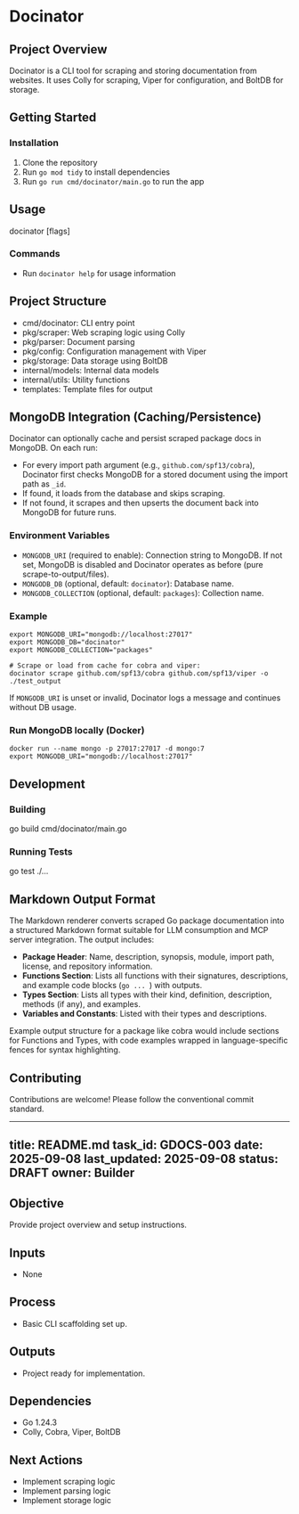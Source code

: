 # Docinator

## Project Overview
Docinator is a CLI tool for scraping and storing documentation from websites. It uses Colly for scraping, Viper for configuration, and BoltDB for storage.

## Getting Started

### Installation
1. Clone the repository
2. Run `go mod tidy` to install dependencies
3. Run `go run cmd/docinator/main.go` to run the app

## Usage
docinator [flags]
 
### Commands
- Run `docinator help` for usage information

## Project Structure
- cmd/docinator: CLI entry point
- pkg/scraper: Web scraping logic using Colly
- pkg/parser: Document parsing
- pkg/config: Configuration management with Viper
- pkg/storage: Data storage using BoltDB
- internal/models: Internal data models
- internal/utils: Utility functions
- templates: Template files for output

## MongoDB Integration (Caching/Persistence)

Docinator can optionally cache and persist scraped package docs in MongoDB. On each run:
- For every import path argument (e.g., `github.com/spf13/cobra`), Docinator first checks MongoDB for a stored document using the import path as `_id`.
- If found, it loads from the database and skips scraping.
- If not found, it scrapes and then upserts the document back into MongoDB for future runs.

### Environment Variables
- `MONGODB_URI` (required to enable): Connection string to MongoDB. If not set, MongoDB is disabled and Docinator operates as before (pure scrape-to-output/files).
- `MONGODB_DB` (optional, default: `docinator`): Database name.
- `MONGODB_COLLECTION` (optional, default: `packages`): Collection name.

### Example
```
export MONGODB_URI="mongodb://localhost:27017"
export MONGODB_DB="docinator"
export MONGODB_COLLECTION="packages"

# Scrape or load from cache for cobra and viper:
docinator scrape github.com/spf13/cobra github.com/spf13/viper -o ./test_output
```

If `MONGODB_URI` is unset or invalid, Docinator logs a message and continues without DB usage.

### Run MongoDB locally (Docker)
```
docker run --name mongo -p 27017:27017 -d mongo:7
export MONGODB_URI="mongodb://localhost:27017"
```

## Development

### Building
go build cmd/docinator/main.go

### Running Tests
go test ./...

## Markdown Output Format

The Markdown renderer converts scraped Go package documentation into a structured Markdown format suitable for LLM consumption and MCP server integration. The output includes:

- **Package Header**: Name, description, synopsis, module, import path, license, and repository information.
- **Functions Section**: Lists all functions with their signatures, descriptions, and example code blocks (```go ... ```) with outputs.
- **Types Section**: Lists all types with their kind, definition, description, methods (if any), and examples.
- **Variables and Constants**: Listed with their types and descriptions.

Example output structure for a package like cobra would include sections for Functions and Types, with code examples wrapped in language-specific fences for syntax highlighting.

## Contributing

Contributions are welcome! Please follow the conventional commit standard.

---
title: README.md
task_id: GDOCS-003
date: 2025-09-08
last_updated: 2025-09-08
status: DRAFT
owner: Builder
---

## Objective
Provide project overview and setup instructions.

## Inputs
- None

## Process
- Basic CLI scaffolding set up.

## Outputs
- Project ready for implementation.

## Dependencies
- Go 1.24.3
- Colly, Cobra, Viper, BoltDB

## Next Actions
- Implement scraping logic
- Implement parsing logic
- Implement storage logic